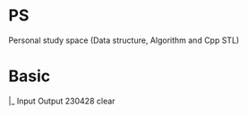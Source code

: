 # PS
Personal study space (Data structure, Algorithm and Cpp STL)


# Basic
|_ Input Output 230428 clear
